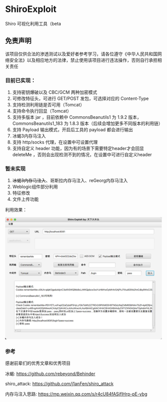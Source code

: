 # ShiroExploit
Shiro 可视化利用工具（beta

## 免责声明
该项目仅供合法的渗透测试以及爱好者参考学习，请各位遵守《中华人民共和国网络安全法》以及相应地方的法律，禁止使用该项目进行违法操作，否则自行承担相关责任

### 目前已实现：
1. 支持密钥爆破以及 CBC/GCM 两种加密模式
2. 可修改特征头，可进行 GET/POST 发包，可选择对应的 Content-Type
3. 支持检测利用链是否可用（Tomcat）
4. 支持命令执行回显（Tomcat）
5. 支持多版本 jar ，目前依赖中 CommonsBeanutils1 为 1.9.2 版本，CommonsBeanutils1_183 为 1.8.3 版本（后续会增加更多不同版本的利用链）
6. 支持 Payload 输出模式，开启后工具的 payload 都会进行输出
7. 冰蝎3内存马注入
8. 支持 http/socks 代理，在设置中可设置代理
9. 支持自定义 header 功能，因为有的场景下需要特定header才会回显 deleteMe ，否则会出现检测不到的情况，在设置中可进行自定义header

### 暂未实现
1. ~~冰蝎3内存马注入~~、哥斯拉内存马注入、reGeorg内存马注入
2. Weblogic组件部分利用
3. 特征修改
4. 文件上传功能


利用效果：

![](./img/2.png)

### 参考
感谢前辈们的优秀文章和优秀项目 

冰蝎: https://github.com/rebeyond/Behinder

shiro_attack: https://github.com/j1anFen/shiro_attack

内存马注入思路: https://mp.weixin.qq.com/s/r4cU84fASjflHrp-pE-ybg

